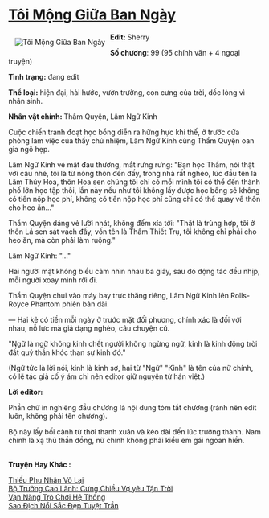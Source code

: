 <a href="https://utruyen.com/truyen/toi-mong-giua-ban-ngay/19096/" title="Tôi Mộng Giữa Ban Ngày"><h1>Tôi Mộng Giữa Ban Ngày</h1></a><div style="display:table"><img align="right" style="float: left; padding: 10px;" src="https://utruyen.com/images/story/200x260/toi-mong-giua-ban-ngay.jpg" alt="Tôi Mộng Giữa Ban Ngày"><b>Edit: </b>Sherry<p></p><b>Số chương</b>: 99 (95 chính văn + 4 ngoại truyện)<p></p><b>Tình trạng:</b> đang edit<p></p><b>Thể loại:</b> hiện đại, hài hước, vườn trường, con cưng của trời, dốc lòng vì nhân sinh.<p></p><b>Nhân vật chính: </b>Thẩm Quyện, Lâm Ngữ Kinh<p></p>Cuộc chiến tranh đoạt học bổng diễn ra hừng hực khí thế, ở trước cửa phòng làm việc của thầy chủ nhiệm, Lâm Ngữ Kinh cùng Thẩm Quyện oan gia ngõ hẹp.<p></p>Lâm Ngữ Kinh vẻ mặt đau thương, mắt rưng rưng: "Bạn học Thẩm, nói thật với cậu nhé, tôi là từ nông thôn đến đấy, trong nhà rất nghèo, lúc đầu tên là Lâm Thúy Hoa, thôn Hoa sen chúng tôi chỉ có mỗi mình tôi có thể đến thành phố lớn học tập thôi, lần này nếu như tôi không lấy được học bổng sẽ không có tiền nộp học phí, không có tiền nộp học phí cũng chỉ có thể quay về thôn cho heo ăn..."<p></p>Thẩm Quyện dáng vẻ lười nhát, không đếm xỉa tới: "Thật là trùng hợp, tôi ở thôn Lá sen sát vách đấy, vốn tên là Thẩm Thiết Trụ, tôi không chỉ phải cho heo ăn, mà còn phải làm ruộng."<p></p>Lâm Ngữ Kinh: "..."<p></p>Hai người mặt không biểu cảm nhìn nhau ba giây, sau đó động tác đều nhịp, mỗi người xoay mình rời đi.<p></p>Thẩm Quyện chui vào máy bay trực thăng riêng, Lâm Ngữ Kinh lên Rolls-Royce Phantom phiên bản dài.<p></p>— Hai kẻ có tiền mỗi ngày ở trước mặt đối phương, chính xác là đối với nhau, nỗ lực mà giả dạng nghèo, câu chuyện cũ.<p></p>"Ngữ là ngữ không kinh chết người không ngừng ngữ, kinh là kinh động trời đất quỷ thần khóc than sự kinh đó."<p></p>(Ngữ tức là lời nói, kinh là kinh sợ, hai từ "Ngữ" "Kinh" là tên của nữ chính, có lẽ tác giả cố ý ám chỉ nên editor giữ nguyên từ hán việt.)<p></p><b>Lời editor:</b><p></p>Phần chữ in nghiêng đầu chương là nội dung tóm tắt chương (rảnh nên edit luôn, không phải tên chương).<p></p>Bộ này lấy bối cảnh từ thời thanh xuân và kéo dài đến lúc trưởng thành. Nam chính là xạ thủ thần đồng, nữ chính không phải kiểu em gái ngoan hiền.</div><p><br><b>Truyện Hay Khác :</b></p><a href="https://utruyen.com/truyen/thieu-phu-nhan-vo-lai/17434/" alt="Thiếu Phu Nhân Vô Lại">Thiếu Phu Nhân Vô Lại</a><br/><a href="https://github.com/quanluxury/ngontinhhot/tree/master/truyenhay/19070/" alt="Bộ Trưởng Cao Lãnh: Cưng Chiều Vợ yêu Tận Trời">Bộ Trưởng Cao Lãnh: Cưng Chiều Vợ yêu Tận Trời</a><br/><a href="https://github.com/quanluxury/ngontinhhot/tree/master/truyenhay/19274/" alt="Vạn Năng Trò Chơi Hệ Thống">Vạn Năng Trò Chơi Hệ Thống</a><br/><a href="https://www.flickr.com/photos/184340401@N07/48715410072/" alt="Sao Địch Nổi Sắc Đẹp Tuyệt Trần">Sao Địch Nổi Sắc Đẹp Tuyệt Trần</a><br/>